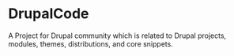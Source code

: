 DrupalCode
=============

A Project for Drupal community which is related to Drupal projects, modules, themes, distributions, and core snippets.
